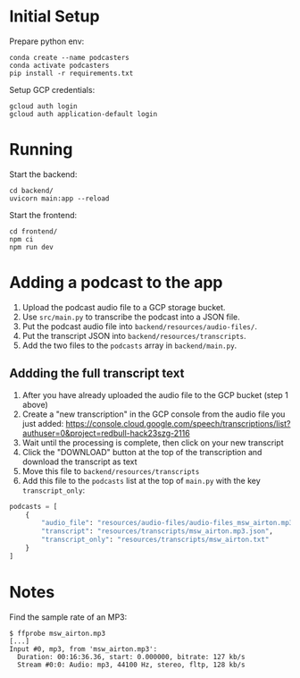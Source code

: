 # Initial Setup

Prepare python env:
```
conda create --name podcasters
conda activate podcasters
pip install -r requirements.txt
```

Setup GCP credentials:
```
gcloud auth login
gcloud auth application-default login
```

# Running

Start the backend:
```
cd backend/
uvicorn main:app --reload
```

Start the frontend:
```
cd frontend/
npm ci
npm run dev
```

# Adding a podcast to the app

1. Upload the podcast audio file to a GCP storage bucket.
2. Use `src/main.py` to transcribe the podcast into a JSON file.
3. Put the podcast audio file into `backend/resources/audio-files/`.
4. Put the transcript JSON into `backend/resources/transcripts`.
5. Add the two files to the `podcasts` array in `backend/main.py`.

## Addding the full transcript text
1. After you have already uploaded the audio file to the GCP bucket (step 1 above)
2. Create a "new transcription" in the GCP console from the audio file you just added: https://console.cloud.google.com/speech/transcriptions/list?authuser=0&project=redbull-hack23szg-2116
3. Wait until the processing is complete, then click on your new transcript
4. Click the "DOWNLOAD" button at the top of the transcription and download the transcript as text
5. Move this file to `backend/resources/transcripts`
6. Add this file to the `podcasts` list at the top of `main.py` with the key `transcript_only`:
```python
podcasts = [
    {
        "audio_file": "resources/audio-files/audio-files_msw_airton.mp3",
        "transcript": "resources/transcripts/msw_airton.mp3.json",
        "transcript_only": "resources/transcripts/msw_airton.txt"
    }
]
```

# Notes

Find the sample rate of an MP3:

```
$ ffprobe msw_airton.mp3 
[...]
Input #0, mp3, from 'msw_airton.mp3':
  Duration: 00:16:36.36, start: 0.000000, bitrate: 127 kb/s
  Stream #0:0: Audio: mp3, 44100 Hz, stereo, fltp, 128 kb/s
```
